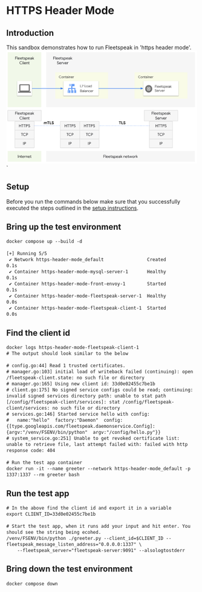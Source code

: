 # HTTPS Header Mode

## Introduction
This sandbox demonstrates how to run Fleetspeak in 'https header mode'.  
![HTTPS Header Mode](../diagrams/httpsHeaderMode_355.png "HTTPS Header Mode")`

## Setup
Before you run the commands below make sure that you successfully executed the steps outlined in the [setup instructions](../../sandboxes.md#setup-instructions).

## Bring up the test environment
```
docker compose up --build -d

[+] Running 5/5
 ✔ Network https-header-mode_default                Created                                                                                                          0.1s 
 ✔ Container https-header-mode-mysql-server-1       Healthy                                                                                                          0.1s 
 ✔ Container https-header-mode-front-envoy-1        Started                                                                                                          0.1s 
 ✔ Container https-header-mode-fleetspeak-server-1  Healthy                                                                                                          0.0s 
 ✔ Container https-header-mode-fleetspeak-client-1  Started                                                                                                          0.0s 
```

## Find the client id
```
docker logs https-header-mode-fleetspeak-client-1
# The output should look similar to the below

# config.go:44] Read 1 trusted certificates.
# manager.go:103] initial load of writeback failed (continuing): open /fleetspeak-client.state: no such file or directory
# manager.go:165] Using new client id: 33d0e02455c7be1b
# client.go:175] No signed service configs could be read; continuing: invalid signed services directory path: unable to stat path [/config/fleetspeak-client/services]: stat /config/fleetspeak-client/services: no such file or directory
# services.go:146] Started service hello with config:
#   name:"hello"  factory:"Daemon"  config:{[type.googleapis.com/fleetspeak.daemonservice.Config]:{argv:"/venv/FSENV/bin/python"  argv:"/config/hello.py"}}
# system_service.go:251] Unable to get revoked certificate list: unable to retrieve file, last attempt failed with: failed with http response code: 404

# Run the test app container
docker run -it --name greeter --network https-header-mode_default -p 1337:1337 --rm greeter bash
```

## Run the test app
```
# In the above find the client id and export it in a variable
export CLIENT_ID=33d0e02455c7be1b

# Start the test app, when it runs add your input and hit enter. You should see the string being ecohed.
/venv/FSENV/bin/python ./greeter.py --client_id=$CLIENT_ID --fleetspeak_message_listen_address="0.0.0.0:1337" \
    --fleetspeak_server="fleetspeak-server:9091" --alsologtostderr

```

## Bring down the test environment
```
docker compose down
```
